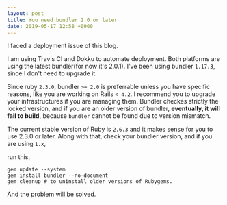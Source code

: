 ```yaml
---
layout: post
title: You need bundler 2.0 or later
date: 2019-05-17 12:58 +0900
---
```


I faced a deployment issue of this blog.

I am using Travis CI and Dokku to automate deployment. Both platforms are using the latest bundler(for now it's 2.0.1).
I've been using bundler `1.17.3`, since I don't need to upgrade it.

Since ruby `2.3.0`, bundler `>= 2.0` is preferrable unless you have specific reasons, like you are working on Rails `< 4.2`. I recommend you to upgrade your infrastructures if you are managing them. Bundler checkes strictly the locked version, and if you are an older version of bundler, **eventually, it will fail to build**, because `bundler` cannot be found due to version mismatch.

The current stable version of Ruby is `2.6.3` and it makes sense for you to use 2.3.0 or later. Along with that, check your bundler version, and if you are using `1.x`,

run this,

```
gem update --system
gem install bundler --no-document
gem cleanup # to uninstall older versions of Rubygems.
```

And the problem will be solved.